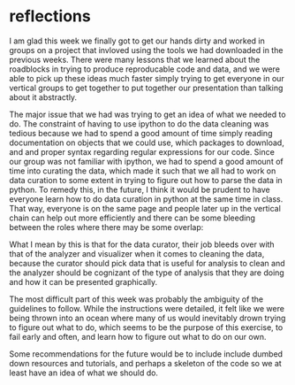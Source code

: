 reflections
=============

I am glad this week we finally got to get our hands dirty and worked in groups on a project that invloved using the 
tools we had downloaded in the previous weeks. There were many lessons that we learned about the roadblocks in trying 
to produce reproducable code and data, and we were able to pick up these ideas much faster simply trying to get 
everyone in our vertical groups to get together to put together our presentation than talking about it abstractly. 

The major issue that we had was trying to get an idea of what we needed to do. The constraint of having to use ipython 
to do the data cleaning was tedious because we had to spend a good amount of time simply reading documentation on objects
that we could use, which packages to download, and and proper syntax regarding regular expressions for our code. Since our
group was not familiar with ipython, we had to spend a good amount of time into curating the data, which made it such that
we all had to work on data curation to some extent in trying to figure out how to parse the data in python. To remedy this,
in the future, I think it would be prudent to have everyone learn how to do data curation in python at the same time in
class. That way, everyone is on the same page and people later up in the vertical chain can help out more efficiently and 
there can be some bleeding between the roles where there may be some overlap:

What I mean by this is that for the data curator, their job bleeds over with that of the analyzer and visualizer when it 
comes to cleaning the data, because the curator should pick data that is useful for analysis to clean and the analyzer 
should be cognizant of the type of analysis that they are doing and how it can be presented graphically.

The most difficult part of this week was probably the ambiguity of the guidelines to follow. While the instructions were 
detailed, it felt like we were being thrown into an ocean where many of us would inevitably drown trying to figure out 
what to do, which seems to be the purpose of this exercise, to fail early and often, and learn how to figure out what to do
on our own.

Some recommendations for the future would be to include include dumbed down resources and tutorials, and perhaps a skeleton
of the code so we at least have an idea of what we should do.
